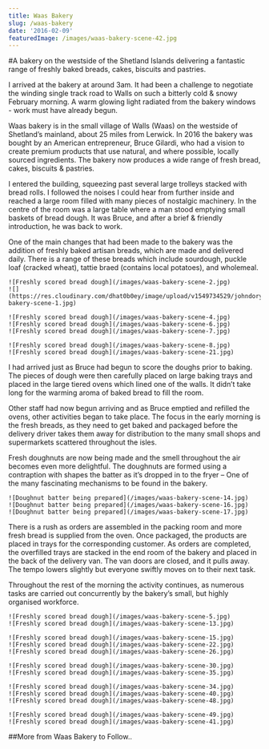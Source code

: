 ```yaml
---
title: Waas Bakery
slug: /waas-bakery
date: '2016-02-09'
featuredImage: /images/waas-bakery-scene-42.jpg
---
```

#A bakery on the westside of the Shetland Islands delivering a fantastic range of freshly baked breads, cakes, biscuits and pastries.

I arrived at the bakery at around 3am.  It had been a challenge to negotiate the winding single track road to Walls on such a bitterly cold & snowy February morning.  A warm glowing light radiated from the bakery windows - work must have already begun.

Waas bakery is in the small village of Walls (Waas) on the westside of Shetland’s mainland, about 25 miles from Lerwick.  In 2016 the bakery was bought by an American entrepreneur, Bruce Gilardi, who had a vision to create premium products that use natural, and where possible, locally sourced ingredients.  The bakery now produces a wide range of fresh bread, cakes, biscuits & pastries.

I entered the building, squeezing past several large trolleys stacked with bread rolls.  I followed the noises I could hear from further inside and reached a large room filled with many pieces of nostalgic machinery.  In the centre of the room was a large table where a man stood emptying small baskets of bread dough.  It was Bruce, and after a brief & friendly introduction, he was back to work.

One of the main changes that had been made to the bakery was the addition of freshly baked artisan breads, which are made and delivered daily.  There is a range of these breads which include sourdough, puckle loaf (cracked wheat), tattie braed (contains local potatoes), and wholemeal.   

```grid|2
![Freshly scored bread dough](/images/waas-bakery-scene-2.jpg)
![](https://res.cloudinary.com/dhat0b0ey/image/upload/v1549734529/johndory/waas/waas-bakery-scene-1.jpg)
```



```grid|3
![Freshly scored bread dough](/images/waas-bakery-scene-4.jpg)
![Freshly scored bread dough](/images/waas-bakery-scene-6.jpg)
![Freshly scored bread dough](/images/waas-bakery-scene-7.jpg)
```

```grid|2
![Freshly scored bread dough](/images/waas-bakery-scene-8.jpg)
![Freshly scored bread dough](/images/waas-bakery-scene-21.jpg)
```

I had arrived just as Bruce had begun to score the doughs prior to baking.  The pieces of dough were then carefully placed on large baking trays and placed in the large tiered ovens which lined one of the walls. It didn’t take long for the warming aroma of baked bread to fill the room.  

Other staff had now begun arriving and as Bruce emptied and refilled the ovens, other activities began to take place.  The focus in the early morning is the fresh breads, as they need to get baked and packaged before the delivery driver takes them away for distribution to the many small shops and supermarkets scattered throughout the isles.

Fresh doughnuts are now being made and the smell throughout the air becomes even more delightful.  The doughnuts are formed using a contraption with shapes the batter as it’s dropped in to the fryer – One of the many fascinating mechanisms to be found in the bakery.

```grid|3
![Doughnut batter being prepared](/images/waas-bakery-scene-14.jpg)
![Doughnut batter being prepared](/images/waas-bakery-scene-16.jpg)
![Doughnut batter being prepared](/images/waas-bakery-scene-17.jpg)
```

There is a rush as orders are assembled in the packing room and more fresh bread is supplied from the oven.  Once packaged, the products are placed in trays for the corresponding customer.  As orders are completed, the overfilled trays are stacked in the end room of the bakery and placed in the back of the delivery van.  The van doors are closed, and it pulls away.  The tempo lowers slightly but everyone swiftly moves on to their next task.

Throughout the rest of the morning the activity continues, as numerous tasks are carried out concurrently by the bakery’s small, but highly organised workforce.  

```grid|2
![Freshly scored bread dough](/images/waas-bakery-scene-5.jpg)
![Freshly scored bread dough](/images/waas-bakery-scene-13.jpg)
```

```grid|3
![Freshly scored bread dough](/images/waas-bakery-scene-15.jpg)
![Freshly scored bread dough](/images/waas-bakery-scene-22.jpg)
![Freshly scored bread dough](/images/waas-bakery-scene-26.jpg)
```

```grid|2
![Freshly scored bread dough](/images/waas-bakery-scene-30.jpg)
![Freshly scored bread dough](/images/waas-bakery-scene-35.jpg)
```

```grid|3
![Freshly scored bread dough](/images/waas-bakery-scene-34.jpg)
![Freshly scored bread dough](/images/waas-bakery-scene-40.jpg)
![Freshly scored bread dough](/images/waas-bakery-scene-48.jpg)
```

```grid|2
![Freshly scored bread dough](/images/waas-bakery-scene-49.jpg)
![Freshly scored bread dough](/images/waas-bakery-scene-41.jpg)
```

##More from Waas Bakery to Follow..
